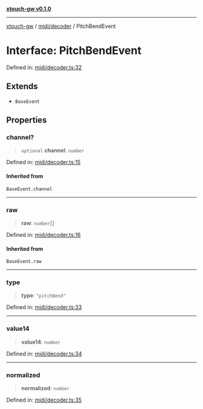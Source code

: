 [**xtouch-gw v0.1.0**](../../../README.md)

***

[xtouch-gw](../../../README.md) / [midi/decoder](../README.md) / PitchBendEvent

# Interface: PitchBendEvent

Defined in: [midi/decoder.ts:32](https://github.com/JulienCr/xtouch-gw/blob/4762a61efc98f67cb78942b4a0e2d9f4848bdf43/src/midi/decoder.ts#L32)

## Extends

- `BaseEvent`

## Properties

### channel?

> `optional` **channel**: `number`

Defined in: [midi/decoder.ts:15](https://github.com/JulienCr/xtouch-gw/blob/4762a61efc98f67cb78942b4a0e2d9f4848bdf43/src/midi/decoder.ts#L15)

#### Inherited from

`BaseEvent.channel`

***

### raw

> **raw**: `number`[]

Defined in: [midi/decoder.ts:16](https://github.com/JulienCr/xtouch-gw/blob/4762a61efc98f67cb78942b4a0e2d9f4848bdf43/src/midi/decoder.ts#L16)

#### Inherited from

`BaseEvent.raw`

***

### type

> **type**: `"pitchBend"`

Defined in: [midi/decoder.ts:33](https://github.com/JulienCr/xtouch-gw/blob/4762a61efc98f67cb78942b4a0e2d9f4848bdf43/src/midi/decoder.ts#L33)

***

### value14

> **value14**: `number`

Defined in: [midi/decoder.ts:34](https://github.com/JulienCr/xtouch-gw/blob/4762a61efc98f67cb78942b4a0e2d9f4848bdf43/src/midi/decoder.ts#L34)

***

### normalized

> **normalized**: `number`

Defined in: [midi/decoder.ts:35](https://github.com/JulienCr/xtouch-gw/blob/4762a61efc98f67cb78942b4a0e2d9f4848bdf43/src/midi/decoder.ts#L35)
